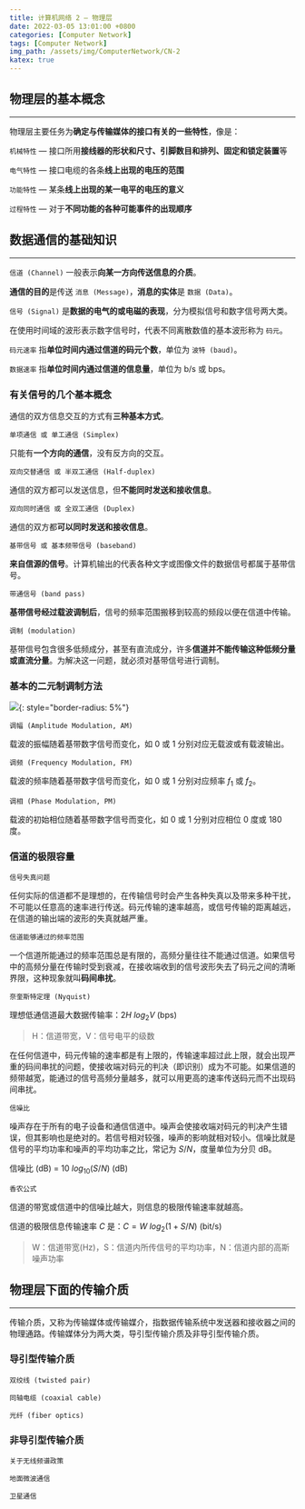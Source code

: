 ```yaml
---
title: 计算机网络 2 — 物理层
date: 2022-03-05 13:01:00 +0800
categories: [Computer Network]
tags: [Computer Network]
img_path: /assets/img/ComputerNetwork/CN-2
katex: true
---
```


## **物理层的基本概念**

---

物理层主要任务为**确定与传输媒体的接口有关的一些特性**，像是：

`机械特性` — 接口所用**接线器的形状和尺寸、引脚数目和排列、固定和锁定装置**等

`电气特性` — 接口电缆的各条**线上出现的电压的范围**

`功能特性` — 某条**线上出现的某一电平的电压的意义**

`过程特性` — 对于**不同功能的各种可能事件的出现顺序**



## **数据通信的基础知识**

---

`信道 (Channel)` 一般表示**向某一方向传送信息的介质**。

**通信的目的**是传送 `消息 (Message)`，**消息的实体**是 `数据 (Data)`。

`信号 (Signal)` 是**数据的电气的或电磁的表现**，分为模拟信号和数字信号两大类。

在使用时间域的波形表示数字信号时，代表不同离散数值的基本波形称为 `码元`。

`码元速率` 指**单位时间内通过信道的码元个数**，单位为 `波特 (baud)`。

`数据速率` 指**单位时间内通过信道的信息量**，单位为 b/s 或 bps。



### **有关信号的几个基本概念**

通信的双方信息交互的方式有**三种基本方式**。

`单项通信 或 单工通信 (Simplex)` 

只能有**一个方向的通信**，没有反方向的交互。

`双向交替通信 或 半双工通信 (Half-duplex)` 

通信的双方都可以发送信息，但**不能同时发送和接收信息**。

`双向同时通信 或 全双工通信 (Duplex)` 

通信的双方都**可以同时发送和接收信息**。

`基带信号 或 基本频带信号 (baseband)` 

**来自信源的信号**。计算机输出的代表各种文字或图像文件的数据信号都属于基带信号。

`带通信号 (band pass)`

**基带信号经过载波调制后**，信号的频率范围搬移到较高的频段以便在信道中传输。

`调制 (modulation)`

基带信号包含很多低频成分，甚至有直流成分，许多**信道并不能传输这种低频分量或直流分量**。为解决这一问题，就必须对基带信号进行调制。



### **基本的二元制调制方法**

![](AMFMPM.png){: style="border-radius: 5%"}

`调幅 (Amplitude Modulation, AM)`

载波的振幅随着基带数字信号而变化，如 0 或 1 分别对应无载波或有载波输出。

`调频 (Frequency Modulation, FM)`

载波的频率随着基带数字信号而变化，如 0 或 1 分别对应频率 $f_1$ 或 $f_2$。

`调相 (Phase Modulation, PM)`

载波的初始相位随着基带数字信号而变化，如 0 或 1 分别对应相位 0 度或 180 度。



### **信道的极限容量**

`信号失真问题`

任何实际的信道都不是理想的，在传输信号时会产生各种失真以及带来多种干扰，不可能以任意高的速率进行传送。码元传输的速率越高，或信号传输的距离越远，在信道的输出端的波形的失真就越严重。

`信道能够通过的频率范围`

一个信道所能通过的频率范围总是有限的，高频分量往往不能通过信道。如果信号中的高频分量在传输时受到衰减，在接收端收到的信号波形失去了码元之间的清晰界限，这种现象就叫**码间串扰**。

`奈奎斯特定理 (Nyquist)`

理想低通信道最大数据传输率：$2H~log_2 V$ (bps)

> H：信道带宽，V：信号电平的级数

在任何信道中，码元传输的速率都是有上限的，传输速率超过此上限，就会出现严重的码间串扰的问题，使接收端对码元的判决（即识别）成为不可能。如果信道的频带越宽，能通过的信号高频分量越多，就可以用更高的速率传送码元而不出现码间串扰。

`信噪比`

噪声存在于所有的电子设备和通信信道中。噪声会使接收端对码元的判决产生错误，但其影响也是绝对的。若信号相对较强，噪声的影响就相对较小。信噪比就是信号的平均功率和噪声的平均功率之比，常记为 $S/N$，度量单位为分贝 dB。

信噪比 (dB)  $=~10~log_{10}(S/N)$ (dB)

`香农公式`

信道的带宽或信道中的信噪比越大，则信息的极限传输速率就越高。

信道的极限信息传输速率 $C$ 是：$C = W~log_2(1+S/N)$ (bit/s)

> W：信道带宽(Hz)，S：信道内所传信号的平均功率，N：信道内部的高斯噪声功率



## **物理层下面的传输介质**

---

传输介质，又称为传输媒体或传输媒介，指数据传输系统中发送器和接收器之间的物理通路。传输媒体分为两大类，导引型传输介质及非导引型传输介质。



### **导引型传输介质**

`双绞线 (twisted pair)`



`同轴电缆 (coaxial cable)`



`光纤 (fiber optics)`





### **非导引型传输介质**





`关于无线频谱政策`



`地面微波通信`



`卫星通信`